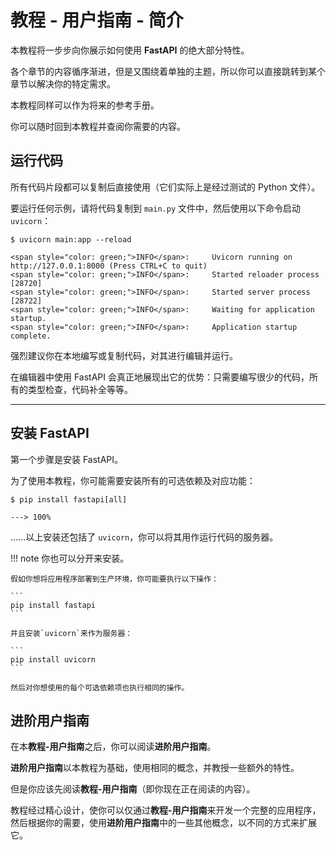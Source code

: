 # 教程 - 用户指南 - 简介

本教程将一步步向你展示如何使用 **FastAPI** 的绝大部分特性。

各个章节的内容循序渐进，但是又围绕着单独的主题，所以你可以直接跳转到某个章节以解决你的特定需求。

本教程同样可以作为将来的参考手册。

你可以随时回到本教程并查阅你需要的内容。

## 运行代码

所有代码片段都可以复制后直接使用（它们实际上是经过测试的 Python 文件）。

要运行任何示例，请将代码复制到 `main.py` 文件中，然后使用以下命令启动 `uvicorn`：

<div class="termy">

```console
$ uvicorn main:app --reload

<span style="color: green;">INFO</span>:     Uvicorn running on http://127.0.0.1:8000 (Press CTRL+C to quit)
<span style="color: green;">INFO</span>:     Started reloader process [28720]
<span style="color: green;">INFO</span>:     Started server process [28722]
<span style="color: green;">INFO</span>:     Waiting for application startup.
<span style="color: green;">INFO</span>:     Application startup complete.
```

</div>

强烈建议你在本地编写或复制代码，对其进行编辑并运行。

在编辑器中使用 FastAPI 会真正地展现出它的优势：只需要编写很少的代码，所有的类型检查，代码补全等等。

---

## 安装 FastAPI

第一个步骤是安装 FastAPI。

为了使用本教程，你可能需要安装所有的可选依赖及对应功能：

<div class="termy">

```console
$ pip install fastapi[all]

---> 100%
```

</div>

......以上安装还包括了 `uvicorn`，你可以将其用作运行代码的服务器。

!!! note
    你也可以分开来安装。

    假如你想将应用程序部署到生产环境，你可能要执行以下操作：

    ```
    pip install fastapi
    ```

    并且安装`uvicorn`来作为服务器：

    ```
    pip install uvicorn
    ```

    然后对你想使用的每个可选依赖项也执行相同的操作。

## 进阶用户指南

在本**教程-用户指南**之后，你可以阅读**进阶用户指南**。

**进阶用户指南**以本教程为基础，使用相同的概念，并教授一些额外的特性。

但是你应该先阅读**教程-用户指南**（即你现在正在阅读的内容）。

教程经过精心设计，使你可以仅通过**教程-用户指南**来开发一个完整的应用程序，然后根据你的需要，使用**进阶用户指南**中的一些其他概念，以不同的方式来扩展它。

